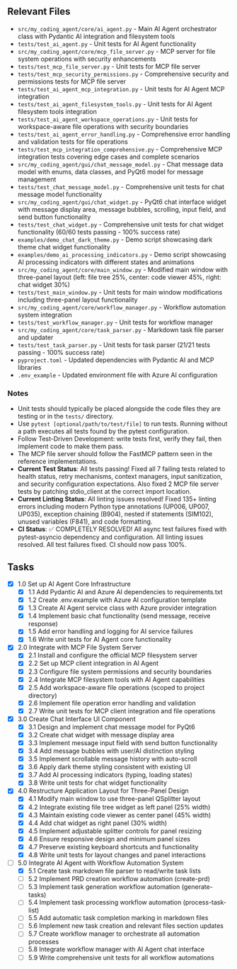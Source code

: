 ## Relevant Files

- `src/my_coding_agent/core/ai_agent.py` - Main AI Agent orchestrator class with Pydantic AI integration and filesystem tools
- `tests/test_ai_agent.py` - Unit tests for AI Agent functionality
- `src/my_coding_agent/core/mcp_file_server.py` - MCP server for file system operations with security enhancements
- `tests/test_mcp_file_server.py` - Unit tests for MCP file server
- `tests/test_mcp_security_permissions.py` - Comprehensive security and permissions tests for MCP file server
- `tests/test_ai_agent_mcp_integration.py` - Unit tests for AI Agent MCP integration
- `tests/test_ai_agent_filesystem_tools.py` - Unit tests for AI Agent filesystem tools integration
- `tests/test_ai_agent_workspace_operations.py` - Unit tests for workspace-aware file operations with security boundaries
- `tests/test_ai_agent_error_handling.py` - Comprehensive error handling and validation tests for file operations
- `tests/test_mcp_integration_comprehensive.py` - Comprehensive MCP integration tests covering edge cases and complete scenarios
- `src/my_coding_agent/gui/chat_message_model.py` - Chat message data model with enums, data classes, and PyQt6 model for message management
- `tests/test_chat_message_model.py` - Comprehensive unit tests for chat message model functionality
- `src/my_coding_agent/gui/chat_widget.py` - PyQt6 chat interface widget with message display area, message bubbles, scrolling, input field, and send button functionality
- `tests/test_chat_widget.py` - Comprehensive unit tests for chat widget functionality (60/60 tests passing - 100% success rate)
- `examples/demo_chat_dark_theme.py` - Demo script showcasing dark theme chat widget functionality
- `examples/demo_ai_processing_indicators.py` - Demo script showcasing AI processing indicators with different states and animations
- `src/my_coding_agent/core/main_window.py` - Modified main window with three-panel layout (left: file tree 25%, center: code viewer 45%, right: chat widget 30%)
- `tests/test_main_window.py` - Unit tests for main window modifications including three-panel layout functionality
- `src/my_coding_agent/core/workflow_manager.py` - Workflow automation system integration
- `tests/test_workflow_manager.py` - Unit tests for workflow manager
- `src/my_coding_agent/core/task_parser.py` - Markdown task file parser and updater
- `tests/test_task_parser.py` - Unit tests for task parser (21/21 tests passing - 100% success rate)
- `pyproject.toml` - Updated dependencies with Pydantic AI and MCP libraries
- `.env_example` - Updated environment file with Azure AI configuration

### Notes

- Unit tests should typically be placed alongside the code files they are testing or in the `tests/` directory.
- Use `pytest [optional/path/to/test/file]` to run tests. Running without a path executes all tests found by the pytest configuration.
- Follow Test-Driven Development: write tests first, verify they fail, then implement code to make them pass.
- The MCP file server should follow the FastMCP pattern seen in the reference implementations.
- **Current Test Status**: All tests passing! Fixed all 7 failing tests related to health status, retry mechanisms, context managers, input sanitization, and security configuration expectations. Also fixed 2 MCP file server tests by patching stdio_client at the correct import location.
- **Current Linting Status**: All linting issues resolved! Fixed 135+ linting errors including modern Python type annotations (UP006, UP007, UP035), exception chaining (B904), nested if statements (SIM102), unused variables (F841), and code formatting.
- **CI Status**: ✅ COMPLETELY RESOLVED! All async test failures fixed with pytest-asyncio dependency and configuration. All linting issues resolved. All test failures fixed. CI should now pass 100%.

## Tasks

- [x] 1.0 Set up AI Agent Core Infrastructure
  - [x] 1.1 Add Pydantic AI and Azure AI dependencies to requirements.txt
  - [x] 1.2 Create .env.example with Azure AI configuration template
  - [x] 1.3 Create AI Agent service class with Azure provider integration
  - [x] 1.4 Implement basic chat functionality (send message, receive response)
  - [x] 1.5 Add error handling and logging for AI service failures
  - [x] 1.6 Write unit tests for AI Agent core functionality

- [x] 2.0 Integrate with MCP File System Server
  - [x] 2.1 Install and configure the official MCP filesystem server
  - [x] 2.2 Set up MCP client integration in AI Agent
  - [x] 2.3 Configure file system permissions and security boundaries
  - [x] 2.4 Integrate MCP filesystem tools with AI Agent capabilities
  - [x] 2.5 Add workspace-aware file operations (scoped to project directory)
  - [x] 2.6 Implement file operation error handling and validation
  - [x] 2.7 Write unit tests for MCP client integration and file operations

- [x] 3.0 Create Chat Interface UI Component
  - [x] 3.1 Design and implement chat message model for PyQt6
  - [x] 3.2 Create chat widget with message display area
  - [x] 3.3 Implement message input field with send button functionality
  - [x] 3.4 Add message bubbles with user/AI distinction styling
  - [x] 3.5 Implement scrollable message history with auto-scroll
  - [x] 3.6 Apply dark theme styling consistent with existing UI
  - [x] 3.7 Add AI processing indicators (typing, loading states)
  - [x] 3.8 Write unit tests for chat widget functionality

- [x] 4.0 Restructure Application Layout for Three-Panel Design
  - [x] 4.1 Modify main window to use three-panel QSplitter layout
  - [x] 4.2 Integrate existing file tree widget as left panel (25% width)
  - [x] 4.3 Maintain existing code viewer as center panel (45% width)
  - [x] 4.4 Add chat widget as right panel (30% width)
  - [x] 4.5 Implement adjustable splitter controls for panel resizing
  - [x] 4.6 Ensure responsive design and minimum panel sizes
  - [x] 4.7 Preserve existing keyboard shortcuts and functionality
  - [x] 4.8 Write unit tests for layout changes and panel interactions

- [ ] 5.0 Integrate AI Agent with Workflow Automation System
  - [x] 5.1 Create task markdown file parser to read/write task lists
  - [ ] 5.2 Implement PRD creation workflow automation (create-prd)
  - [ ] 5.3 Implement task generation workflow automation (generate-tasks)
  - [ ] 5.4 Implement task processing workflow automation (process-task-list)
  - [ ] 5.5 Add automatic task completion marking in markdown files
  - [ ] 5.6 Implement new task creation and relevant files section updates
  - [ ] 5.7 Create workflow manager to orchestrate all automation processes
  - [ ] 5.8 Integrate workflow manager with AI Agent chat interface
  - [ ] 5.9 Write comprehensive unit tests for all workflow automations
